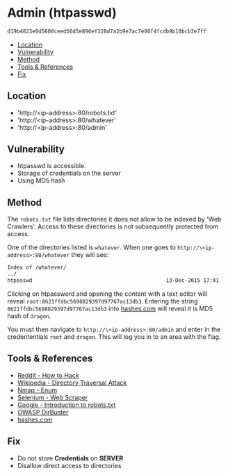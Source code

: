 # Admin (htpasswd) <!-- omit in toc -->

```txt
d19b4823e0d5600ceed56d5e896ef328d7a2b9e7ac7e80f4fcdb9b10bcb3e7ff
```

- [Location](#location)
- [Vulnerability](#vulnerability)
- [Method](#method)
- [Tools & References](#tools--references)
- [Fix](#fix)

## Location

- 'http://\<ip-address>:80/robots.txt'
- 'http://\<ip-address>:80/whatever'
- 'http://\<ip-address>:80/admin'

## Vulnerability

- htpasswd is accessible.
- Storage of credentials on the server
- Using MD5 hash

## Method

The `robots.txt` file lists directories it does not allow to be indexed by 'Web Crawlers'. Access to these directories is not subsequently protected from access.

One of the directories listed is `whatever`. When one goes to `http://\<ip-address>:80/whatever` they will see:

```html
Index of /whatever/
../
htpasswd                                           13-Dec-2015 17:41                  38
```

Clicking on htpassword and opening the content with a text editor will reveal `root:8621ffdbc5698829397d97767ac13db3`. Entering the string `8621ffdbc5698829397d97767ac13db3` into [hashes.com](https://hashes.com/en/decrypt/hash) will reveal it is MD5 hash of `dragon`.

You must then navigate to `http://\<ip-address>:80/admin` and enter in the credententials `root` and `dragon`. This will log you in to an area with the flag.

## Tools & References

- [Reddit - How to Hack](https://www.reddit.com/r/HowToHack/comments/2030df/find_hidden_files_on_a_website/)
- [Wikipedia - Directory Traversal Attack](https://en.wikipedia.org/wiki/Directory_traversal_attack)
- [Nmap - Enum](https://nmap.org/nsedoc/scripts/http-enum.html)
- [Selenium - Web Scraper](https://towardsdatascience.com/web-scraping-using-selenium-python-8a60f4cf40ab)
- [Google - Introduction to robots.txt](https://support.google.com/webmasters/answer/6062608?hl=en)
- [OWASP DirBuster](https://tools.kali.org/web-applications/dirbuster)
- [hashes.com](https://hashes.com/en/decrypt/hash)

## Fix

- Do not store **Credentials** on **SERVER**
- Disallow direct access to directories
